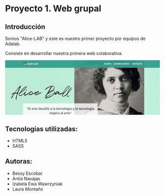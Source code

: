 # Proyecto 1. Web grupal

## Introducción

Somos "Alice-LAB" y este es nuestro primer proyecto por equipos de Adalab.

Consiste en desarrollar nuestra primera web colaborativa.

![Imagen de introducción](./public/images/aliceweb.jpg)


## Tecnologías utilizadas:

- HTML5
- SASS

## Autoras:

- Bessy Escobar
- Antía Navajas
- Izabela Ewa Wawrzyniak
- Laura Montaño